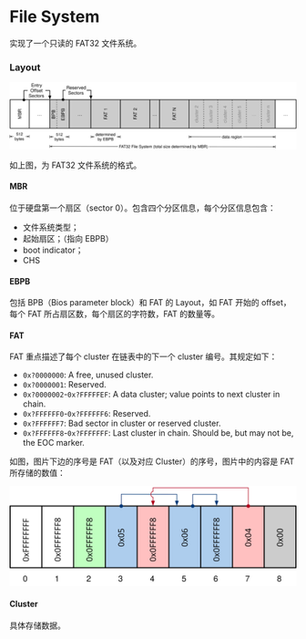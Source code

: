 # File System

实现了一个只读的 FAT32 文件系统。



### Layout

![mbr-fat-diagram](./mbr-fat-diagram.svg)

如上图，为 FAT32 文件系统的格式。

#### MBR

位于硬盘第一个扇区（sector 0）。包含四个分区信息，每个分区信息包含：

- 文件系统类型；
- 起始扇区；（指向 EBPB）
- boot indicator；
- CHS

#### EBPB

包括 BPB（Bios parameter block）和 FAT 的 Layout，如 FAT 开始的 offset，每个 FAT 所占扇区数，每个扇区的字符数，FAT 的数量等。

#### FAT

FAT 重点描述了每个 cluster 在链表中的下一个 cluster 编号。其规定如下：

- `0x?0000000`: A free, unused cluster.
- `0x?0000001`: Reserved.
- `0x?0000002`-`0x?FFFFFEF`: A data cluster; value points to next cluster in chain.
- `0x?FFFFFF0`-`0x?FFFFFF6`: Reserved.
- `0x?FFFFFF7`: Bad sector in cluster or reserved cluster.
- `0x?FFFFFF8`-`0x?FFFFFFF`: Last cluster in chain. Should be, but may not be, the EOC marker.

如图，图片下边的序号是 FAT（以及对应 Cluster）的序号，图片中的内容是 FAT 所存储的数值：

![cluster-chains](./cluster-chains.svg)

#### Cluster

具体存储数据。